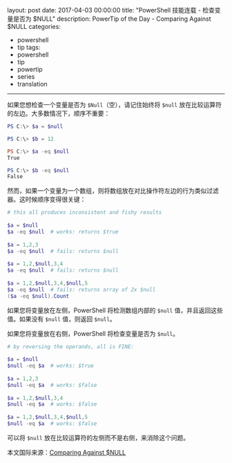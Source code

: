 layout: post
date: 2017-04-03 00:00:00
title: "PowerShell 技能连载 - 检查变量是否为 $NULL"
description: PowerTip of the Day - Comparing Against $NULL
categories:
- powershell
- tip
tags:
- powershell
- tip
- powertip
- series
- translation
---
如果您想检查一个变量是否为 `$Null`（空），请记住始终将 `$null` 放在比较运算符的左边。大多数情况下，顺序不重要：

```powershell
PS C:\> $a = $null

PS C:\> $b = 12

PS C:\> $a -eq $null
True

PS C:\> $b -eq $null
False
```

然而，如果一个变量为一个数组，则将数组放在对比操作符左边的行为类似过滤器。这时候顺序变得很关键：

```powershell
# this all produces inconsistent and fishy results
    
$a = $null
$a -eq $null  # works: returns $true
    
$a = 1,2,3
$a -eq $null  # fails: returns $null
    
$a = 1,2,$null,3,4
$a -eq $null  # fails: returns $null
    
$a = 1,2,$null,3,4,$null,5
$a -eq $null  # fails: returns array of 2x $null
($a -eq $null).Count
```

如果您将变量放在左侧，PowerShell 将检测数组内部的 `$null` 值，并且返回这些值。如果没有 `$null` 值，则返回 `$null`。

如果您将变量放在右侧，PowerShell 将检查变量是否为 `$null`。

```powershell
# by reversing the operands, all is FINE:
    
$a = $null
$null -eq $a  # works: $true
    
$a = 1,2,3
$null -eq $a  # works: $false
    
$a = 1,2,$null,3,4
$null -eq $a  # works: $false
    
$a = 1,2,$null,3,4,$null,5
$null -eq $a  # works: $false
```

可以将 `$null` 放在比较运算符的左侧而不是右侧，来消除这个问题。

<!--more-->
本文国际来源：[Comparing Against $NULL](http://community.idera.com/powershell/powertips/b/tips/posts/comparing-against-null)

